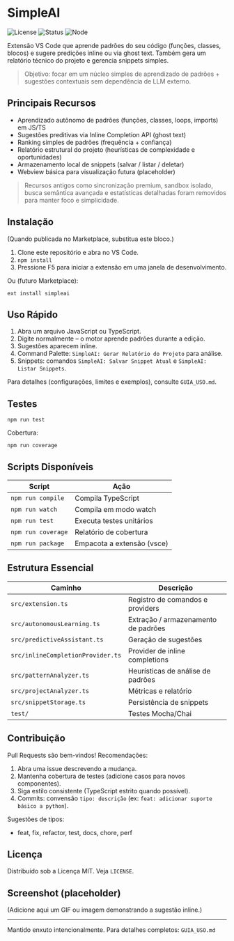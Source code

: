 # SimpleAI

<!-- Badges -->
![License](https://img.shields.io/badge/license-MIT-green.svg)
![Status](https://img.shields.io/badge/status-initial--alpha-blue)
![Node](https://img.shields.io/badge/node-%3E=18.0.0-339933?logo=node.js)
<!-- Futuro: badge do Marketplace / CI -->

Extensão VS Code que aprende padrões do seu código (funções, classes, blocos) e sugere predições inline ou via ghost text. Também gera um relatório técnico do projeto e gerencia snippets simples.

> Objetivo: focar em um núcleo simples de aprendizado de padrões + sugestões contextuais sem dependência de LLM externo.

## Principais Recursos

- Aprendizado autônomo de padrões (funções, classes, loops, imports) em JS/TS
- Sugestões preditivas via Inline Completion API (ghost text)
- Ranking simples de padrões (frequência + confiança)
- Relatório estrutural do projeto (heurísticas de complexidade e oportunidades)
- Armazenamento local de snippets (salvar / listar / deletar)
- Webview básica para visualização futura (placeholder)

> Recursos antigos como sincronização premium, sandbox isolado, busca semântica avançada e estatísticas detalhadas foram removidos para manter foco e simplicidade.

## Instalação

(Quando publicada no Marketplace, substitua este bloco.)

1. Clone este repositório e abra no VS Code.
2. `npm install`
3. Pressione F5 para iniciar a extensão em uma janela de desenvolvimento.

Ou (futuro Marketplace):

```
ext install simpleai
```

## Uso Rápido

1. Abra um arquivo JavaScript ou TypeScript.
2. Digite normalmente – o motor aprende padrões durante a edição.
3. Sugestões aparecem inline.
4. Command Palette: `SimpleAI: Gerar Relatório do Projeto` para análise.
5. Snippets: comandos `SimpleAI: Salvar Snippet Atual` e `SimpleAI: Listar Snippets`.

Para detalhes (configurações, limites e exemplos), consulte `GUIA_USO.md`.

## Testes

```
npm run test
```
Cobertura:
```
npm run coverage
```

## Scripts Disponíveis

| Script | Ação |
| ------ | ----- |
| `npm run compile` | Compila TypeScript |
| `npm run watch` | Compila em modo watch |
| `npm run test` | Executa testes unitários |
| `npm run coverage` | Relatório de cobertura |
| `npm run package` | Empacota a extensão (vsce) |

## Estrutura Essencial

| Caminho | Descrição |
|--------|-----------|
| `src/extension.ts` | Registro de comandos e providers |
| `src/autonomousLearning.ts` | Extração / armazenamento de padrões |
| `src/predictiveAssistant.ts` | Geração de sugestões |
| `src/inlineCompletionProvider.ts` | Provider de inline completions |
| `src/patternAnalyzer.ts` | Heurísticas de análise de padrões |
| `src/projectAnalyzer.ts` | Métricas e relatório |
| `src/snippetStorage.ts` | Persistência de snippets |
| `test/` | Testes Mocha/Chai |

## Contribuição

Pull Requests são bem-vindos! Recomendações:

1. Abra uma issue descrevendo a mudança.
2. Mantenha cobertura de testes (adicione casos para novos componentes).
3. Siga estilo consistente (TypeScript estrito quando possível).
4. Commits: convensão `tipo: descrição` (ex: `feat: adicionar suporte básico a python`).

Sugestões de tipos:
- feat, fix, refactor, test, docs, chore, perf

## Licença

Distribuído sob a Licença MIT. Veja `LICENSE`.

## Screenshot (placeholder)

(Adicione aqui um GIF ou imagem demonstrando a sugestão inline.)

---
Mantido enxuto intencionalmente. Para detalhes completos: `GUIA_USO.md`
